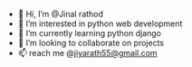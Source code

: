- 👋 Hi, I’m @Jinal rathod
- 👀 I’m interested in python web development
- 🌱 I’m currently learning python django
- 💞️ I’m looking to collaborate on projects
- 📫 reach me @jiyarath55@gmail.com 

<!---
Jinal55/Jinal55 is a ✨ special ✨ repository because its `README.md` (this file) appears on your GitHub profile.
You can click the Preview link to take a look at your changes.
--->
